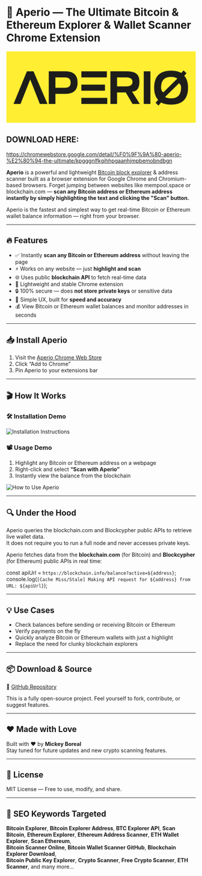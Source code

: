 # 🚀 Aperio — The Ultimate Bitcoin & Ethereum Explorer & Wallet Scanner Chrome Extension

![Aperio Big Logo](./GIFs/aperio-big-logo.png)

## DOWNLOAD HERE:
https://chromewebstore.google.com/detail/%F0%9F%9A%80-aperio-%E2%80%94-the-ultimate/kpgggnlfkgihhpgaanhjmpbemobndbgn

**Aperio** is a powerful and lightweight [Bitcoin block explorer](https://en.bitcoin.it/wiki/Block_explorer) & address scanner built as a browser extension for Google Chrome and Chromium-based browsers. Forget jumping between websites like mempool.space or blockchain.com — **scan any Bitcoin address or Ethereum address instantly by simply highlighting the text and clicking the "Scan" button.**

Aperio is the fastest and simplest way to get real-time Bitcoin or Ethereum wallet balance information — right from your browser.

---

## 🔥 Features

- ✅ Instantly **scan any Bitcoin or Ethereum address** without leaving the page  
- ⚡ Works on any website — just **highlight and scan**  
- 🌐 Uses public **blockchain API** to fetch real-time data  
- 🧩 Lightweight and stable Chrome extension  
- 🔒 100% secure — does **not store private keys** or sensitive data  
- 🧠 Simple UX, built for **speed and accuracy**  
- 💰 View Bitcoin or Ethereum wallet balances and monitor addresses in seconds  

---

## 📥 Install Aperio

1. Visit the [Aperio Chrome Web Store](https://chromewebstore.google.com/detail/%F0%9F%9A%80-aperio-%E2%80%94-the-ultimate/kpgggnlfkgihhpgaanhjmpbemobndbgn)  
2. Click “Add to Chrome”  
3. Pin Aperio to your extensions bar 

---

## 🎬 How It Works

### 🛠️ Installation Demo
![Installation Instructions](./aperio-install.gif) <!-- GIF de 15 segundos -->

### 📽️ Usage Demo

1. Highlight any Bitcoin or Ethereum address on a webpage  
2. Right-click and select **“Scan with Aperio”**  
3. Instantly view the balance from the blockchain

![How to Use Aperio](GIFs/how-to-use.gif) <!-- GIF de 5 segundos -->

---

## 🔍 Under the Hood

Aperio queries the blockchain.com and Blockcypher public APIs to retrieve live wallet data.  
It does not require you to run a full node and never accesses private keys.

Aperio fetches data from the **blockchain.com** (for Bitcoin) and **Blockcypher** (for Ethereum) public APIs in real time:

const apiUrl = `https://blockchain.info/balance?active=${address}`;
console.log(`[Cache Miss/Stale] Making API request for ${address} from URL: ${apiUrl}`); 

---
## 💡 Use Cases

- Check balances before sending or receiving Bitcoin or Ethereum  
- Verify payments on the fly  
- Quickly analyze Bitcoin or Ethereum wallets with just a highlight  
- Replace the need for clunky blockchain explorers

---

## 📦 Download & Source

🔗 [GitHub Repository](https://github.com/AperioScanner/Crypto-Scanner-Blockhain)

This is a fully open-source project. Feel yourself to fork, contribute, or suggest features.

---

## ❤️ Made with Love

Built with ❤️ by **Mickey Boreal**  
Stay tuned for future updates and new crypto scanning features.

---

## 📄 License

MIT License — Free to use, modify, and share.

---

## 📡 SEO Keywords Targeted

**Bitcoin Explorer**, **Bitcoin Explorer Address**, **BTC Explorer API**, **Scan Bitcoin**, **Ethereum Explorer**, **Ethereum Address Scanner**, **ETH Wallet Explorer**, **Scan Ethereum**,  
**Bitcoin Scanner Online**, **Bitcoin Wallet Scanner GitHub**, **Blockchain Explorer Download**,  
**Bitcoin Public Key Explorer**, **Crypto Scanner**, **Free Crypto Scanner**, **ETH Scanner**, and many more...
